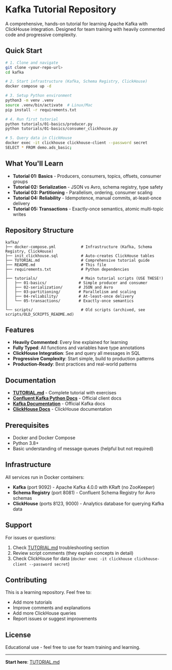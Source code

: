 # Kafka Tutorial Repository

A comprehensive, hands-on tutorial for learning Apache Kafka with ClickHouse integration. Designed for team training with heavily commented code and progressive complexity.

## Quick Start

```bash
# 1. Clone and navigate
git clone <your-repo-url>
cd kafka

# 2. Start infrastructure (Kafka, Schema Registry, ClickHouse)
docker compose up -d

# 3. Setup Python environment
python3 -m venv .venv
source .venv/bin/activate  # Linux/Mac
pip install -r requirements.txt

# 4. Run first tutorial
python tutorials/01-basics/producer.py
python tutorials/01-basics/consumer_clickhouse.py

# 5. Query data in ClickHouse
docker exec -it clickhouse clickhouse-client --password secret
SELECT * FROM demo.ads_basic;
```

## What You'll Learn

- **Tutorial 01: Basics** - Producers, consumers, topics, offsets, consumer groups
- **Tutorial 02: Serialization** - JSON vs Avro, schema registry, type safety
- **Tutorial 03: Partitioning** - Parallelism, ordering, consumer scaling
- **Tutorial 04: Reliability** - Idempotence, manual commits, at-least-once delivery
- **Tutorial 05: Transactions** - Exactly-once semantics, atomic multi-topic writes

## Repository Structure

```
kafka/
├── docker-compose.yml           # Infrastructure (Kafka, Schema Registry, ClickHouse)
├── init_clickhouse.sql          # Auto-creates ClickHouse tables
├── TUTORIAL.md                  # Comprehensive tutorial guide
├── README.md                    # This file
├── requirements.txt             # Python dependencies
│
├── tutorials/                   # Main tutorial scripts (USE THESE!)
│   ├── 01-basics/              # Simple producer and consumer
│   ├── 02-serialization/       # JSON and Avro
│   ├── 03-partitioning/        # Parallelism and scaling
│   ├── 04-reliability/         # At-least-once delivery
│   └── 05-transactions/        # Exactly-once semantics
│
└── scripts/                     # Old scripts (archived, see scripts/OLD_SCRIPTS_README.md)
```

## Features

- **Heavily Commented**: Every line explained for learning
- **Fully Typed**: All functions and variables have type annotations
- **ClickHouse Integration**: See and query all messages in SQL
- **Progressive Complexity**: Start simple, build to production patterns
- **Production-Ready**: Best practices and real-world patterns

## Documentation

- **[TUTORIAL.md](TUTORIAL.md)** - Complete tutorial with exercises
- **[Confluent Kafka Python Docs](https://docs.confluent.io/platform/current/clients/confluent-kafka-python/)** - Official client docs
- **[Kafka Documentation](https://kafka.apache.org/documentation/)** - Official Kafka docs
- **[ClickHouse Docs](https://clickhouse.com/docs/)** - ClickHouse documentation

## Prerequisites

- Docker and Docker Compose
- Python 3.8+
- Basic understanding of message queues (helpful but not required)

## Infrastructure

All services run in Docker containers:

- **Kafka** (port 9092) - Apache Kafka 4.0.0 with KRaft (no ZooKeeper)
- **Schema Registry** (port 8081) - Confluent Schema Registry for Avro schemas
- **ClickHouse** (ports 8123, 9000) - Analytics database for querying Kafka data

## Support

For issues or questions:
1. Check [TUTORIAL.md](TUTORIAL.md) troubleshooting section
2. Review script comments (they explain concepts in detail)
3. Check ClickHouse for data (`docker exec -it clickhouse clickhouse-client --password secret`)

## Contributing

This is a learning repository. Feel free to:
- Add more tutorials
- Improve comments and explanations
- Add more ClickHouse queries
- Report issues or suggest improvements

## License

Educational use - feel free to use for team training and learning.

---

**Start here**: [TUTORIAL.md](TUTORIAL.md)

